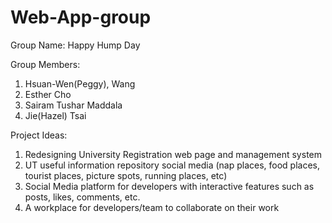 # Web-App-group

Group Name: Happy Hump Day

Group Members:

1. Hsuan-Wen(Peggy), Wang
2. Esther Cho
3. Sairam Tushar Maddala
4. Jie(Hazel) Tsai

Project Ideas:

1. Redesigning University Registration web page and management system
2. UT useful information repository social media (nap places, food places, tourist places, picture spots, running places, etc)
3. Social Media platform for developers with interactive features such as posts, likes, comments, etc.
4. A workplace for developers/team to collaborate on their work
